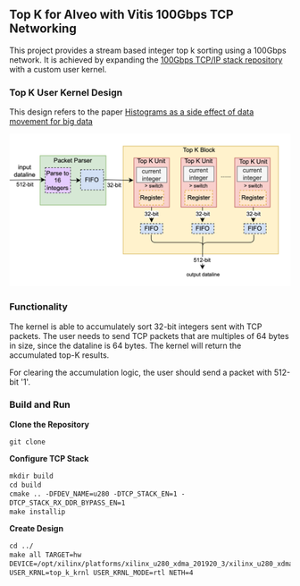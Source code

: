 <h2>Top K for Alveo with Vitis 100Gbps TCP Networking</h2>

This project provides a stream based integer top k sorting using a 100Gbps network. It is achieved by expanding the [100Gbps TCP/IP stack repository](https://github.com/fpgasystems/Vitis_with_100Gbps_TCP-IP) with a custom user kernel.

<h3>Top K User Kernel Design</h3>

This design refers to the paper [Histograms as a side effect of data movement for big data](https://dl.acm.org/doi/abs/10.1145/2588555.2612174)

![Architecture](/img/top_k_arch.png)

<h3>Functionality</h3>

The kernel is able to accumulately sort 32-bit integers sent with TCP packets. The user needs to send TCP packets that are multiples of 64 bytes in size, since the dataline is 64 bytes. The kernel will return the accumulated top-K results. 

For clearing the accumulation logic, the user should send a packet with 512-bit '1'.

<h3>Build and Run</h3>

**Clone the Repository**

```
git clone	
```

**Configure TCP Stack**

```
mkdir build
cd build
cmake .. -DFDEV_NAME=u280 -DTCP_STACK_EN=1 -DTCP_STACK_RX_DDR_BYPASS_EN=1 
make installip
```

**Create Design**
```
cd ../
make all TARGET=hw DEVICE=/opt/xilinx/platforms/xilinx_u280_xdma_201920_3/xilinx_u280_xdma_201920_3.xpfm USER_KRNL=top_k_krnl USER_KRNL_MODE=rtl NETH=4
```
